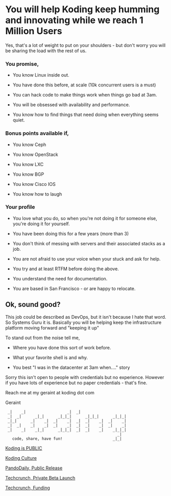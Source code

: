 # You will help Koding keep humming and innovating while we reach 1 Million Users

Yes, that's a lot of weight to put on your shoulders - but don't worry you will be sharing the load with the rest of us.

### You promise,

* You know Linux inside out.

* You have done this before, at scale (10k concurrent users is a must)

* You can hack code to make things work when things go bad at 3am.

* You will be obsessed with availability and performance.

* You know how to find things that need doing when everything seems quiet.

### Bonus points available if,

* You know Ceph

* You know OpenStack

* You know LXC

* You know BGP

* You know Cisco IOS

* You know how to laugh

### Your profile

* You love what you do, so when you're not doing it for someone else, you're doing it for yourself.

* You have been doing this for a few years (more than 3)

* You don't think of messing with servers and their associated stacks as a job.

* You are not afraid to use your voice when your stuck and ask for help.

* You try and at least RTFM before doing the above.

* You understand the need for documentation.

* You are based in San Francisco - or are happy to relocate.

## Ok, sound good?

This job could be described as DevOps, but it isn't because I hate that word. So Systems Guru it is. Basically you will be helping keep the infrastructure platform moving forward and "keeping it up"

To stand out from the noise tell me,

* Where you have done this sort of work before.

* What your favorite shell is and why.

* You best "I was in the datacenter at 3am when...." story

Sorry this isn't open to people with credentials but no experience. However if you have lots of experience but no paper credentials - that's fine.

Reach me at my geraint at koding dot com

Geraint

```                                                       
 _|    _|                  _|  _|                      
 _|  _|      _|_|      _|_|_|      _|_|_|      _|_|_|  
 _|_|      _|    _|  _|    _|  _|  _|    _|  _|    _|  
 _|  _|    _|    _|  _|    _|  _|  _|    _|  _|    _|  
 _|    _|    _|_|      _|_|_|  _|  _|    _|    _|_|_|  
                                                 _|  
   code, share, have fun!                      _|_|    
```

[Koding is PUBLIC](http://blog.koding.com/2013/08/koding-is-public/)

[Koding Culture](http://blog.koding.com/2012/06/we-want-to-date-not-hire/)

[PandoDaily, Public Release](http://pandodaily.com/2013/08/09/koding-launches-to-make-programming-as-easy-as-hailing-a-cab/)

[Techcrunch, Private Beta Launch](http://techcrunch.com/2012/07/24/koding-launch/)

[Techcrunch, Funding](http://techcrunch.com/2012/12/20/koding-7-25m-matrix-partners/)
